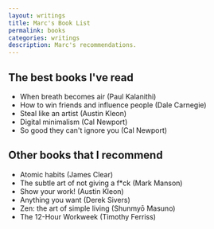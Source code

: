 ```yaml
---
layout: writings
title: Marc's Book List
permalink: books
categories: writings
description: Marc's recommendations.
---
```


## The best books I've read

- When breath becomes air (Paul Kalanithi)
- How to win friends and influence people (Dale Carnegie)
- Steal like an artist (Austin Kleon)
- Digital minimalism (Cal Newport)
- So good they can't ignore you (Cal Newport)

## Other books that I recommend

- Atomic habits (James Clear)
- The subtle art of not giving a f\*ck (Mark Manson)
- Show your work! (Austin Kleon)
- Anything you want (Derek Sivers)
- Zen: the art of simple living (Shunmyō Masuno)
- The 12-Hour Workweek (Timothy Ferriss)
